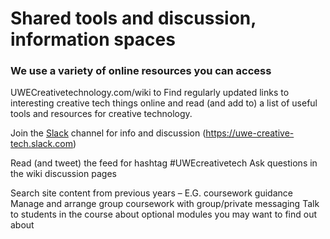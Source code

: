 # Shared tools and discussion, information spaces

### We use a variety of online resources you can access 
UWECreativetechnology.com/wiki to Find regularly updated links to interesting creative tech things online and read (and add to) a list of useful tools and resources for creative technology.

Join the [Slack](https://slack.com/) channel for info and discussion (https://uwe-creative-tech.slack.com)

Read (and tweet) the feed for hashtag #UWEcreativetech
Ask questions in the wiki discussion pages

Search site content from previous years – E.G. coursework guidance
Manage and arrange group coursework with group/private messaging
Talk to students in the course about optional modules you may want to find out about
